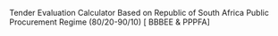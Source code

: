 Tender Evaluation Calculator Based on Republic of South Africa Public Procurement Regime (80/20-90/10) [ BBBEE & PPPFA]
